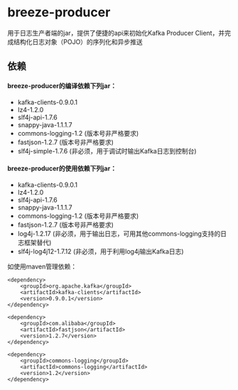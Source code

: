# breeze-producer
用于日志生产者端的jar，提供了便捷的api来初始化Kafka Producer Client，并完成结构化日志对象（POJO）的序列化和异步推送

## 依赖
#### breeze-producer的编译依赖下列jar：
* kafka-clients-0.9.0.1
* lz4-1.2.0
* slf4j-api-1.7.6
* snappy-java-1.1.1.7
* commons-logging-1.2 (版本号非严格要求)
* fastjson-1.2.7 (版本号非严格要求)
* slf4j-simple-1.7.6 (非必须，用于调试时输出Kafka日志到控制台)

#### breeze-producer的使用依赖下列jar：
* kafka-clients-0.9.0.1
* lz4-1.2.0
* slf4j-api-1.7.6
* snappy-java-1.1.1.7
* commons-logging-1.2 (版本号非严格要求)
* fastjson-1.2.7 (版本号非严格要求)
* log4j-1.2.17 (非必须，用于输出日志，可用其他commons-logging支持的日志框架替代)
* slf4j-log4j12-1.7.12 (非必须，用于利用log4j输出Kafka日志)

如使用maven管理依赖：

    <dependency>
        <groupId>org.apache.kafka</groupId>
        <artifactId>kafka-clients</artifactId>
        <version>0.9.0.1</version>
    </dependency>
    
    <dependency>
        <groupId>com.alibaba</groupId>
        <artifactId>fastjson</artifactId>
        <version>1.2.7</version>
    </dependency>
    
    <dependency>
        <groupId>commons-logging</groupId>
        <artifactId>commons-logging</artifactId>
        <version>1.2</version>
    </dependency>




